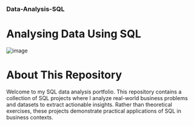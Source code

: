 ### Data-Analysis-SQL
# Analysing Data Using SQL 
![image](https://github.com/user-attachments/assets/f543d28b-8088-43a1-bb78-39af8d6cfa21)

# About This Repository
Welcome to my SQL data analysis portfolio. This repository contains a collection of SQL projects where I analyze real-world business problems and datasets to extract actionable insights. Rather than theoretical exercises, these projects demonstrate practical applications of SQL in business contexts.

